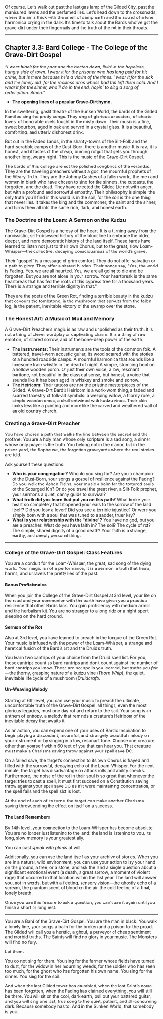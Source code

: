 Of course. Let’s walk out past the last gas lamp of the Gilded City, past the manicured lawns and the perfumed lies. Let’s head down to the crossroads, where the air is thick with the smell of damp earth and the sound of a lone harmonica crying in the dark. It’s time to talk about the Bards who’ve got the grave-dirt under their fingernails and the truth of the rot in their throats.

***

## Chapter 3.3: Bard College - The College of the Grave-Dirt Gospel

*“I wear black for the poor and the beaten down, livin’ in the hopeless, hungry side of town. I wear it for the prisoner who has long paid for his crime, but is there because he's a victim of the times. I wear it for the sick and the lonely old, for the reckless ones whose bad trip left them cold. And I wear it for the sinner, who'll die in the end, hopin’ to sing a song of redemption. Amen.”*
- **The opening lines of a popular Grave-Dirt hymn.**

In the sweltering, gaslit theatre of the Sunken World, the bards of the Gilded Families sing the pretty songs. They sing of glorious ancestors, of chaste loves, of honorable duels fought in the misty dawn. Their music is a fine, sweet bourbon, aged in oak and served in a crystal glass. It is a beautiful, comforting, and utterly dishonest drink.

But out in the Faded Lands, in the shanty-towns of the Silt-Folk and the hard-scrabble camps of the Dust-Born, there is another music. It is raw, it is honest, and it tastes of the cheap, burning rotgut that gets you through another long, weary night. This is the music of the Grave-Dirt Gospel.

The bards of this college are not the polished songbirds of the verandas. They are the traveling preachers without a god, the mournful prophets of the Weary Truth. They are the Johnny Cashes of a fallen world, the men and women in black who have chosen to sing for the sinners, the outcasts, the forgotten, and the dead. They have rejected the Gilded Lie not with anger, but with a profound and sorrowful empathy. Their philosophy is simple: the only truth you’ll find in this world is in the soil, for the soil is the one thing that never lies. It takes the king and the commoner, the saint and the sinner, and turns them all into the same rich, dark, and honest earth.

### The Doctrine of the Loam: A Sermon on the Kudzu

The Grave-Dirt Gospel is a heresy of the heart. It is a turning away from the narcissistic, self-obsessed history of the bloodline to embrace the older, deeper, and more democratic history of the land itself. These bards have learned to listen not just to their own Chorus, but to the great, slow Loam-Whisper—the collective, decaying consciousness of the world’s grave.

Their "gospel" is a message of grim comfort. They do not offer salvation or a path to glory. They offer a shared burden. Their songs say, "Yes, the world is Fading. Yes, we are all haunted. Yes, we are all going to die and be forgotten. But you are not alone in your sorrow. Your heartbreak is the same heartbreak that has fed the roots of this cypress tree for a thousand years. There is a strange and terrible dignity in that."

They are the poets of the Green Rot, finding a terrible beauty in the kudzu that devours the tombstone, in the mushroom that sprouts from the fallen log, in the patient, inevitable victory of the swamp over the stone.

### The Honest Art: A Music of Mud and Memory

A Grave-Dirt Preacher’s magic is as raw and unpolished as their truth. It is not a thing of clever wordplay or captivating charm. It is a thing of raw emotion, of shared sorrow, and of the bone-deep power of the earth.

*   **The Instruments:** Their instruments are the tools of the common folk. A battered, travel-worn acoustic guitar, its wood scarred with the stories of a hundred roadside camps. A mournful harmonica that sounds like a lonesome train whistle in the dead of night. A simple, stomping boot on a hollow wooden porch. Or just their own voice, a low, resonant baritone, not beautiful in the classical sense, but honest, a voice that sounds like it has been aged in whiskey and smoke and sorrow.
*   **The Heirloom:** Their tattoos are not the pristine masterpieces of the Gilded. A Grave-Dirt Bard’s Heirloom is a work-worn thing, a faded and scarred tapestry of folk-art symbols: a weeping willow, a thorny rose, a simple wooden cross, a skull entwined with kudzu vines. Their skin looks less like a painting and more like the carved and weathered wall of an old country church.

### Creating a Grave-Dirt Preacher

You have chosen a path that walks the line between the sacred and the profane. You are a holy man whose only scripture is a sad song, a sinner whose only prayer is the truth. You belong not in the manor, but in the prison yard, the flophouse, the forgotten graveyards where the real stories are told.

Ask yourself these questions:

*   **Who is your congregation?** Who do you sing for? Are you a champion of the Dust-Born, your songs a gospel of resilience against the Fading? Do you walk the Ashen Plains, your music a balm for the tortured souls of the Scourged Kin? Or do you travel the great river, a Silt-Folk prophet, your sermons a quiet, canny guide to survival?
*   **What truth did you learn that put you on this path?** What broke your heart so completely that it opened your ears to the sorrow of the land itself? Did you lose a lover? Did you see a terrible injustice? Or were you simply born with a soul that was tuned to a sadder, truer key?
*   **What is your relationship with the "divine"?** You have no god, but you are a preacher. What do you have faith in? The soil? The cycle of rot? The simple, shared dignity of a good death? Your faith is a strange, earthy, and deeply personal thing.

---

### College of the Grave-Dirt Gospel: Class Features

You are a conduit for the Loam-Whisper, the great, sad song of the dying world. Your magic is not a performance; it is a sermon, a truth that heals, harms, and unravels the pretty lies of the past.

#### Bonus Proficiencies
When you join the College of the Grave-Dirt Gospel at 3rd level, your life on the road and your communion with the earth have given you a practical resilience that other Bards lack. You gain proficiency with medium armor and the herbalism kit. You are no stranger to a long ride or a night spent sleeping on the hard ground.

#### Sermon of the Rot
Also at 3rd level, you have learned to preach in the tongue of the Green Rot. Your music is infused with the power of the Loam-Whisper, a strange and heretical fusion of the Bard’s art and the Druid’s truth.

You learn two cantrips of your choice from the Druid spell list. For you, these cantrips count as bard cantrips and don’t count against the number of bard cantrips you know. These are not spells you learned, but truths you *felt*—the thorny, grasping nature of a kudzu vine (*Thorn Whip*), the quiet, inevitable life cycle of a mushroom (*Druidcraft*).

#### Un-Weaving Melody
Starting at 6th level, you can use your music to preach the ultimate, uncomfortable truth of the Grave-Dirt Gospel: all things, even the most glorious legacies, must one day rot and return to the soil. Your song is an anthem of entropy, a melody that reminds a creature’s Heirloom of the inevitable decay that awaits it.

As an action, you can expend one of your uses of Bardic Inspiration to begin playing a discordant, mournful, and strangely beautiful melody on your instrument or by singing in a low, resonant tone. Choose one creature other than yourself within 60 feet of you that can hear you. That creature must make a Charisma saving throw against your spell save DC.

On a failed save, the target’s connection to its own Chorus is frayed and filled with the sorrowful, decaying echo of the Loam-Whisper. For the next minute, the target has disadvantage on attack rolls and ability checks. Furthermore, the noise of the rot in their soul is so great that whenever the target tries to cast a spell, it must first succeed on a Constitution saving throw against your spell save DC as if it were maintaining concentration, or the spell fails and the spell slot is lost.

At the end of each of its turns, the target can make another Charisma saving throw, ending the effect on itself on a success.

#### The Land Remembers
By 14th level, your connection to the Loam-Whisper has become absolute. You are no longer just listening to the land; the land is listening to you. Its long, slow memory is your greatest ally.

You can cast *speak with plants* at will.

Additionally, you can use the land itself as your archive of stories. When you are in a natural, wild environment, you can use your action to lay your hand on the ground, a tree, or a stone, and ask the land a single question about a significant emotional event (a death, a great sorrow, a moment of violent rage) that occurred in that location within the last year. The land will answer you, not in words, but with a fleeting, sensory vision—the ghostly echo of a scream, the phantom scent of blood on the air, the cold feeling of a final, lonely breath.

Once you use this feature to ask a question, you can’t use it again until you finish a short or long rest.

---

You are a Bard of the Grave-Dirt Gospel. You are the man in black. You walk a lonely line, your songs a balm for the broken and a poison for the proud. The Gilded will call you a heretic, a ghoul, a purveyor of cheap sentiment and morbid truths. The Saints will find no glory in your music. The Monsters will find no fury.

Let them.

You do not sing for them. You sing for the farmer whose fields have turned to dust, for the widow in her mourning weeds, for the soldier who has seen too much, for the ghost who has forgotten his own name. You sing for the sinner. You sing for the soil.

And when the last Gilded tower has crumbled, when the last Saint’s name has been forgotten, when the Fading has claimed everything, you will still be there. You will sit on the cool, dark earth, pull out your battered guitar, and you will sing one last, true song to the quiet, patient, and all-consuming dark. Because somebody has to. And in the Sunken World, that somebody is you.
